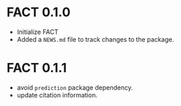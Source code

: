 # FACT 0.1.0

* Initialize FACT
* Added a `NEWS.md` file to track changes to the package.

# FACT 0.1.1

* avoid `prediction` package dependency.
* update citation information.

